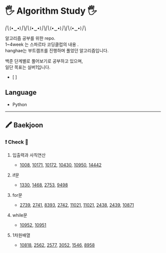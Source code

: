 # 🖐 Algorithm Study 🖐


⎛⎝(•‿•)⎠⎞⎛⎝(•‿•)⎠⎞⎛⎝(•‿•)⎠⎞⎛⎝(•‿•)⎠⎞



알고리즘 공부를 위한 repo.  
1~4week 는 스파르타 코딩클럽의 내용 .  
hanghae는 부트캠프를 진행하며 풀었던 알고리즘입니다.   

백준 단계별로 풀어보기로 공부하고 있으며,  
일단 목표는 실버1입니다.
 - [ ]  
## Language
* Python 
---
## 🖍 Baekjoon 
### ❗ Check 💯
1. 입출력과 사칙연산 
   - [1008](baekjoon/1_입출력과사칙연산/1008().py),
    [10171](baekjoon/1_입출력과사칙연산/10171(고양이).py),
    [10172](baekjoon/1_입출력과사칙연산/10172(개).py),
     [10430](baekjoon/1_입출력과사칙연산/10430(나머지).py),
     [10950](baekjoon/1_입출력과사칙연산/10950(A+b-3).py),
     [14442](baekjoon/1_입출력과사칙연산/14442(빠른A+B).py) 
     
2. if문 
   - [1330](baekjoon/2_if문/1330(두수비교하기).py),
    [1468](baekjoon/2_if문/1468(사분면고르기).py),
    [2753](baekjoon/2_if문/2753(윤년).py),
    [9498](baekjoon/2_if문/9498(시험성적).py)

3. for문
   - [2739](baekjoon/3_for문/2739(구구단).py),
    [2741](baekjoon/3_for문/2741(N찍기).py),
    [8393](baekjoon/3_for문/8393(합).py),
    [2742](baekjoon/3_for문/2742(기찍N).py),
    [11021](baekjoon/3_for문/11021(A+B-7).py),
     [11021](baekjoon/3_for문/11022(A+B%20-8).py),
     [2438](baekjoon/3_for문/2438(별%20찍기-1).py),
     [2439](baekjoon/3_for문/2439(별찍기-2).py),
     [10871](baekjoon/3_for문/10871(x보다작은수).py)
4. while문
    - [10952](baekjoon/4_while문/10952(A+B-5).py),
     [10951](baekjoon/4_while문/10951(A+B-4).py)

5. 1차원배열
   - [10818](baekjoon/5_1차원배열/10818(최소,최대).py),
     [2562](baekjoon/5_1차원배열/2562(최댓값).py),
     [2577](baekjoon/5_1차원배열/2577(숫자의개수).py),
     [3052](baekjoon/5_1차원배열/3052(나머지).py),
     [1546](baekjoon/5_1차원배열/1546(평균).py),
     [8958](baekjoon/5_1차원배열/8958(ox퀴즈).py)
